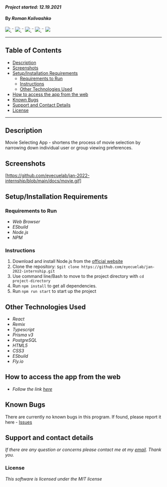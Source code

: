 #### _Project started: 12.19.2021_

#### By _**Roman Kolivashko**_

<html>
<!-- Project Shields -->
    <p align="left">
        <a href="https://github.com/eyecuelab/jan-2022-internship">
            <img src="https://img.shields.io/github/repo-size/eyecuelab/jan-2022-internship?style=plastic">
        </a>
		  ¨
        <a href="https://github.com/eyecuelab/jan-2022-internship/commits/main">
            <img src="https://img.shields.io/github/last-commit/eyecuelab/jan-2022-internship?color=yellow&style=plastic">
        </a>
        ¨
        <a href="https://github.com/eyecuelab/jan-2022-internship/stargazers">
            <img src="https://img.shields.io/github/stars/eyecuelab/jan-2022-internship?color=yellow&style=plastic">
        </a>
        ¨
        <a href="https://github.com/eyecuelab/jan-2022-internship/issues">
           <img src="https://img.shields.io/github/issues/eyecuelab/jan-2022-internship?color=yellow&style=plastic">
        </a>
        ¨
        <a href="https://linkedin.com/in/rkolivashko">
            <img src="https://img.shields.io/badge/-LinkedIn-black.svg?style=plastic&logo=linkedin&colorB=2867B2">
        </a>
    </p> 
</html>

---
## Table of Contents
* [Description](#description)
* [Screenshots](#screenshots)
* [Setup/Installation Requirements](#installation-requirements)
    - [Requirements to Run](#requirements-to-run)
    - [Instructions](#instructions)
    - [Other Technologies Used](#other-technologies-used)
* [How to access the app from the web](#web-access)
* [Known Bugs](#known-bugs)
* [Support and Contact Details](#support-and-contact-details)
* [License](#license)
---
## Description <a id="description"></a>
Movie Selecting App - shortens the process of movie selection by narrowing down individual user or group viewing preferences.

## Screenshots <a id="screenshots"></a>
[https://github.com/eyecuelab/jan-2022-internship/blob/main/docs/movie.gif]
## Setup/Installation Requirements <a id="installation-requirements"></a>

### Requirements to Run <a id="requirements-to-run"></a>
* _Web Browser_
* _ESbuild_
* _Node.js_
* _NPM_

### Instructions <a id="instructions"></a>

1. Download and install Node.js from the [official website](https://nodejs.org/en/download/)
2. Clone the repository: `$git clone https://github.com/eyecuelab/jan-2022-internship.git`
3. Use command line/Bash to move to the project directory with `cd project-directory`
4. Run `npm install` to get all dependencies. 
5. Run `npm run start` to start up the project


## Other Technologies Used <a id="other-technologies-used"></a>

* _React_
* _Remix_
* _Typescript_
* _Prisma v3_
* _PostgreSQL_
* _HTML5_
* _CSS3_
* _ESbuild_
* _Fly.io_



## How to access the app from the web <a id="web-access"></a>
* _Follow the link [here](https://still-darkness-1691.fly.dev/)_ 

## Known Bugs <a id="known-bugs"></a>

There are currently no known bugs in this program.
If found, please report it here - [Issues](https://github.com/eyecuelab/jan-2022-internship/issues)

## Support and contact details <a id="support-and-contact-details"></a>

_If there are any question or concerns please contact me at my [email](mailto:rkolivashko@gmail.com). Thank you._



### License <a id="license"></a>

*This software is licensed under the MIT license*
